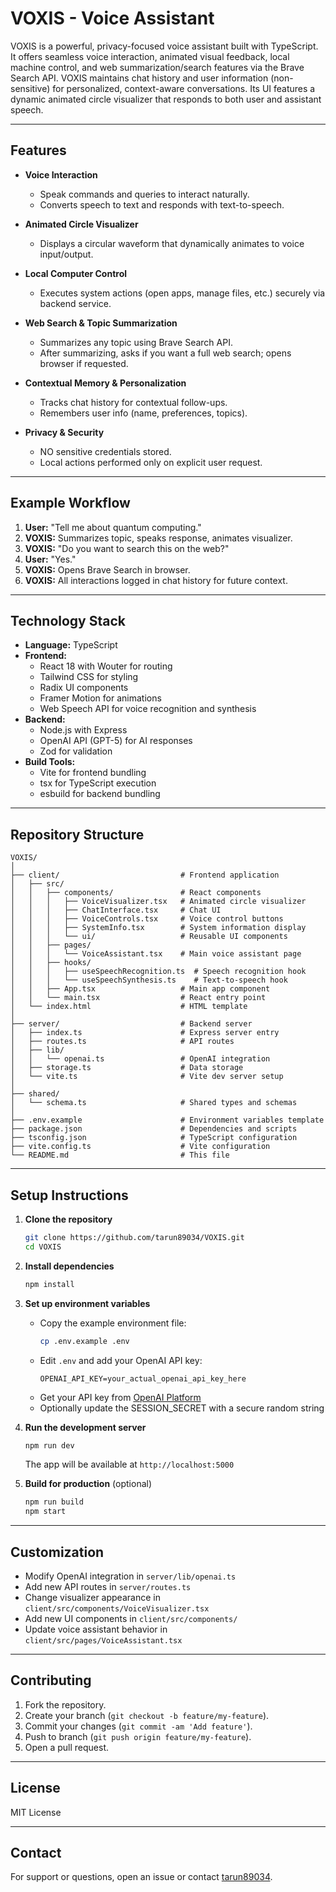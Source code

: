 # VOXIS - Voice Assistant

VOXIS is a powerful, privacy-focused voice assistant built with TypeScript. It offers seamless voice interaction, animated visual feedback, local machine control, and web summarization/search features via the Brave Search API. VOXIS maintains chat history and user information (non-sensitive) for personalized, context-aware conversations. Its UI features a dynamic animated circle visualizer that responds to both user and assistant speech.

---

## Features

- **Voice Interaction**
  - Speak commands and queries to interact naturally.
  - Converts speech to text and responds with text-to-speech.

- **Animated Circle Visualizer**
  - Displays a circular waveform that dynamically animates to voice input/output.

- **Local Computer Control**
  - Executes system actions (open apps, manage files, etc.) securely via backend service.

- **Web Search & Topic Summarization**
  - Summarizes any topic using Brave Search API.
  - After summarizing, asks if you want a full web search; opens browser if requested.

- **Contextual Memory & Personalization**
  - Tracks chat history for contextual follow-ups.
  - Remembers user info (name, preferences, topics).

- **Privacy & Security**
  - NO sensitive credentials stored.
  - Local actions performed only on explicit user request.

---

## Example Workflow

1. **User:** "Tell me about quantum computing."
2. **VOXIS:** Summarizes topic, speaks response, animates visualizer.
3. **VOXIS:** "Do you want to search this on the web?"
4. **User:** "Yes."
5. **VOXIS:** Opens Brave Search in browser.
6. **VOXIS:** All interactions logged in chat history for future context.

---

## Technology Stack

- **Language:** TypeScript
- **Frontend:** 
  - React 18 with Wouter for routing
  - Tailwind CSS for styling
  - Radix UI components
  - Framer Motion for animations
  - Web Speech API for voice recognition and synthesis
- **Backend:** 
  - Node.js with Express
  - OpenAI API (GPT-5) for AI responses
  - Zod for validation
- **Build Tools:**
  - Vite for frontend bundling
  - tsx for TypeScript execution
  - esbuild for backend bundling

---

## Repository Structure

```plaintext
VOXIS/
│
├── client/                           # Frontend application
│   ├── src/
│   │   ├── components/               # React components
│   │   │   ├── VoiceVisualizer.tsx   # Animated circle visualizer
│   │   │   ├── ChatInterface.tsx     # Chat UI
│   │   │   ├── VoiceControls.tsx     # Voice control buttons
│   │   │   ├── SystemInfo.tsx        # System information display
│   │   │   └── ui/                   # Reusable UI components
│   │   ├── pages/
│   │   │   └── VoiceAssistant.tsx    # Main voice assistant page
│   │   ├── hooks/
│   │   │   ├── useSpeechRecognition.ts  # Speech recognition hook
│   │   │   └── useSpeechSynthesis.ts    # Text-to-speech hook
│   │   ├── App.tsx                   # Main app component
│   │   └── main.tsx                  # React entry point
│   └── index.html                    # HTML template
│
├── server/                           # Backend server
│   ├── index.ts                      # Express server entry
│   ├── routes.ts                     # API routes
│   ├── lib/
│   │   └── openai.ts                 # OpenAI integration
│   ├── storage.ts                    # Data storage
│   └── vite.ts                       # Vite dev server setup
│
├── shared/
│   └── schema.ts                     # Shared types and schemas
│
├── .env.example                      # Environment variables template
├── package.json                      # Dependencies and scripts
├── tsconfig.json                     # TypeScript configuration
├── vite.config.ts                    # Vite configuration
└── README.md                         # This file
```

---

## Setup Instructions

1. **Clone the repository**
   ```bash
   git clone https://github.com/tarun89034/VOXIS.git
   cd VOXIS
   ```

2. **Install dependencies**
   ```bash
   npm install
   ```

3. **Set up environment variables**
   - Copy the example environment file:
     ```bash
     cp .env.example .env
     ```
   - Edit `.env` and add your OpenAI API key:
     ```
     OPENAI_API_KEY=your_actual_openai_api_key_here
     ```
   - Get your API key from [OpenAI Platform](https://platform.openai.com/api-keys)
   - Optionally update the SESSION_SECRET with a secure random string

4. **Run the development server**
   ```bash
   npm run dev
   ```
   The app will be available at `http://localhost:5000`

5. **Build for production** (optional)
   ```bash
   npm run build
   npm start
   ```

---

## Customization

- Modify OpenAI integration in `server/lib/openai.ts`
- Add new API routes in `server/routes.ts`
- Change visualizer appearance in `client/src/components/VoiceVisualizer.tsx`
- Add new UI components in `client/src/components/`
- Update voice assistant behavior in `client/src/pages/VoiceAssistant.tsx`

---

## Contributing

1. Fork the repository.
2. Create your branch (`git checkout -b feature/my-feature`).
3. Commit your changes (`git commit -am 'Add feature'`).
4. Push to branch (`git push origin feature/my-feature`).
5. Open a pull request.

---

## License

MIT License

---

## Contact

For support or questions, open an issue or contact [tarun89034](https://github.com/tarun89034).
